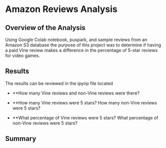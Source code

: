 # Amazon Reviews Analysis #

## Overview of the Analysis ##
Using Google Colab notebook, puspark, and sample reviews from an Amazon S3 database the purpose of this project was to determine if having a paid Vine review makes a difference in the percentage of 5-star reviews for video games. 

## Results ##

The results can be reviewed in the ipynp file located 

* **How many Vine reviews and non-Vine reviews were there?

* **How many Vine reviews were 5 stars? How many non-Vine reviews were 5 stars?

* **What percentage of Vine reviews were 5 stars? What percentage of non-Vine reviews were 5 stars?



## Summary ##
